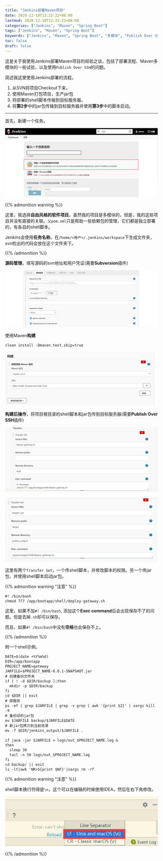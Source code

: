```yaml
---
title: "Jenkins部署Maven项目"
date: 2020-12-10T13:22:22+08:00
lastmod: 2020-12-10T13:22:22+08:00
categories: ["Jenkins", "Maven", "Spring Boot"]
tags: ["Jenkins", "Maven", "Spring Boot"]
keywords: ["Jenkins", "Maven", "Spring Boot", "多模块", "Publish Over SSH", "Exec command", "502"]
toc: false
draft: false
---
```


这是关于我使用Jenkins部署Maven项目的经验之谈，包括了部署流程、Maven多模块的一些试验，以及使用`Publish Over SSH`的问题。

<!--more-->

简述我这里使用Jenkins部署的流程。

1. 从SVN将项目Checkout下来。
2. 使用Maven打包项目，生产jar包
3. 将部署的shell脚本传输到目标服务器。
4. 将**第2步**中的jar包传输到目标服务器并使用**第3步**中的脚本启动。

---

首先，新建一个任务。

![图片](/image/Jenkins部署Maven项目/1.png)

{{% admonition warning %}}

这里，我选择**自由风格的软件项目**。虽然我的项目是多模块的，但是，我的这些项目并没有直接的关联。`父pom.xml`只是帮助一些依赖包的管理，它们都是独立部署的，有各自的shell脚本。

Jenkins会使用**任务名称**，在`/home/<用户>/.jenkins/workspace`下生成文件夹，svn检出的代码会放在这个文件夹下。

{{% /admonition %}}



**源码管理**，填写源码的svn地址和用户凭证(需要**Subversion**插件)

![图片](/image/Jenkins部署Maven项目/2.png)

使用Maven**构建**

```
clean install -Dmaven.test.skip=true
```

![图片](/image/Jenkins部署Maven项目/3.png)

**构建后操作**，将项目根目录的shell脚本和jar包传到目标服务器(需要**Publish Over SSH**插件)

![图片](/image/Jenkins部署Maven项目/4.png)

![图片](/image/Jenkins部署Maven项目/5.png)

这里有两个`Transfer Set`，一个传shell脚本，并修改脚本的权限。另一个传jar包，并使用shell脚本启动jar包。

{{% admonition warning "注意" %}}

```shell
#! /bin/bash
chmod 777 /app/bootapp/shell/deploy-gateway.sh
```

这里，如果不加`#! /bin/bash`, 添加这个**Exec command**后会出现保存不了的问题。但是去掉`.sh`却可以保存。

而且，如果`#! /bin/bash`中没有**空格**也会保存不上。

{{% /admonition %}}

附一个shell示例。

```shell
DATE=$(date +%Y%m%d)
DIR=/app/bootapp
PROJECT_NAME=gateway
JARFILE=$PROJECT_NAME-0.0.1-SNAPSHOT.jar
# 创建备份文件夹
if [ ! -d $DIR/backup ];then
  mkdir -p $DIR/backup
fi
cd $DIR || exit
# 停服务
ps -ef | grep $JARFILE | grep -v grep | awk '{print $2}' | xargs kill -9
# 备份旧的jar包
mv $JARFILE backup/$JARFILE$DATE
# 新jar包拷贝到当前目录
mv -f $DIR/jenkins_output/$JARFILE .

if java -jar $JARFILE > logs/out_$PROJECT_NAME.log &
then
  sleep 30
  tail -n 50 logs/out_$PROJECT_NAME.log
fi
cd backup/ || exit
ls -lt|awk 'NR>5{print $NF}'|xargs rm -rf
```

{{% admonition warning "注意" %}}

shell脚本换行符得是`\n`，这个可以在编辑的时候使用IDEA，然后在右下角修改。

![图片](/image/Jenkins部署Maven项目/6.png)

{{% /admonition %}}

